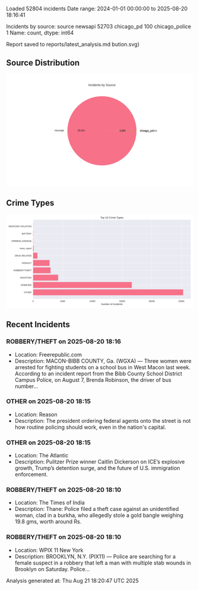 
Loaded 52804 incidents
Date range: 2024-01-01 00:00:00 to 2025-08-20 18:16:41

Incidents by source:
source
newsapi           52703
chicago_pd          100
chicago_police        1
Name: count, dtype: int64

Report saved to reports/latest_analysis.md
bution.svg)

## Source Distribution
![Source Distribution](images/source_distribution.svg)

## Crime Types
![Crime Types](images/crime_types.svg)

## Recent Incidents

### ROBBERY/THEFT on 2025-08-20 18:16
- Location: Freerepublic.com
- Description: MACON-BIBB COUNTY, Ga. (WGXA) — Three women were arrested for fighting students on a school bus in West Macon last week. According to an incident report from the Bibb County School District Campus Police, on August 7, Brenda Robinson, the driver of bus number…


### OTHER on 2025-08-20 18:15
- Location: Reason
- Description: The president ordering federal agents onto the street is not how routine policing should work, even in the nation's capital.


### OTHER on 2025-08-20 18:15
- Location: The Atlantic
- Description: Pulitzer Prize winner Caitlin Dickerson on ICE’s explosive growth, Trump’s detention surge, and the future of U.S. immigration enforcement.


### ROBBERY/THEFT on 2025-08-20 18:10
- Location: The Times of India
- Description: Thane: Police filed a theft case against an unidentified woman, clad in a burkha, who allegedly stole a gold bangle weighing 19.8 gms, worth around Rs.


### ROBBERY/THEFT on 2025-08-20 18:10
- Location: WPIX 11 New York
- Description: BROOKLYN, N.Y. (PIX11) — Police are searching for a female suspect in a robbery that left a man with multiple stab wounds in Brooklyn on Saturday. Police...

Analysis generated at: Thu Aug 21 18:20:47 UTC 2025
